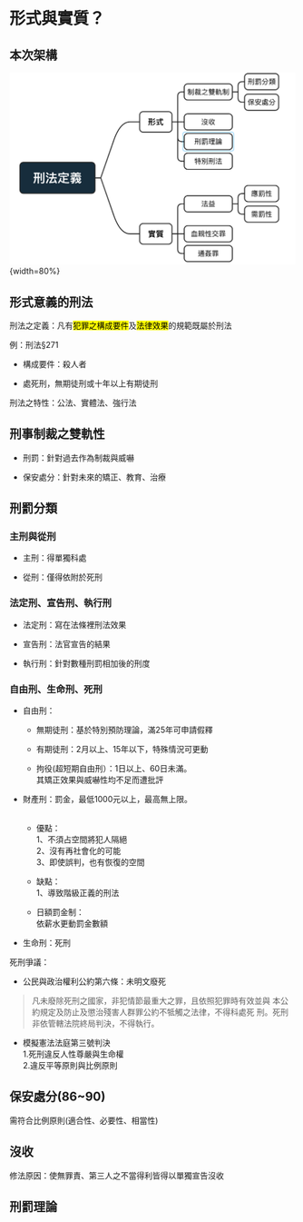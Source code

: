 # 形式與實質？


## 本次架構

![](www/刑法定義.png){width=80%}

## 形式意義的刑法

刑法之定義：凡有<mark>犯罪之構成要件</mark>及<mark>法律效果</mark>的規範既屬於刑法

例：刑法§271

- 構成要件：殺人者

- 處死刑，無期徒刑或十年以上有期徒刑

刑法之特性：公法、實體法、強行法


## 刑事制裁之雙軌性

- 刑罰：針對過去作為制裁與威嚇

- 保安處分：針對未來的矯正、教育、治療

## 刑罰分類

### 主刑與從刑

- 主刑：得單獨科處
  
- 從刑：僅得依附於死刑
  
### 法定刑、宣告刑、執行刑

- 法定刑：寫在法條裡刑法效果
  
- 宣告刑：法官宣告的結果

- 執行刑：針對數種刑罰相加後的刑度
  
### 自由刑、生命刑、死刑

- 自由刑：

  + 無期徒刑：基於特別預防理論，滿25年可申請假釋
  
  + 有期徒刑：2月以上、15年以下，特殊情況可更動
  
  + 拘役(超短期自由刑）：1日以上、60日未滿。<br>
  其矯正效果與威嚇性均不足而遭批評
  
- 財產刑：罰金，最低1000元以上，最高無上限。<br><br>

  + 優點：<br>
  1、不須占空間將犯人隔絕<br>
  2、沒有再社會化的可能<br>
  3、即使誤判，也有恢復的空間<br>
  
  + 缺點：<br>
  1、導致階級正義的刑法<br>
  
  + 日額罰金制：<br>
  依薪水更動罰金數額

- 生命刑：死刑<br>

死刑爭議：

  + 公民與政治權利公約第六條：未明文廢死<br>
  
  > 凡未廢除死刑之國家，非犯情節最重大之罪，且依照犯罪時有效並與
    本公約規定及防止及懲治殘害人群罪公約不牴觸之法律，不得科處死
    刑。死刑非依管轄法院終局判決，不得執行。
  
  + 模擬憲法法庭第三號判決<br>
  1.死刑違反人性尊嚴與生命權<br>
  2.違反平等原則與比例原則

## 保安處分(86~90)

需符合比例原則(適合性、必要性、相當性)

## 沒收

修法原因：使無罪責、第三人之不當得利皆得以單獨宣告沒收

## 刑罰理論
  
